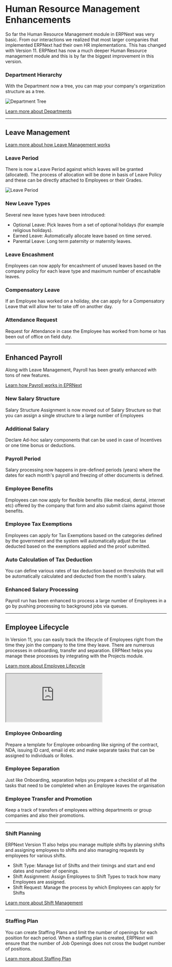# Human Resource Management Enhancements

So far the Human Resource Management module in ERPNext was very basic. From our interactions we realized that most larger companies that implemented ERPNext had their own HR implementations. This has changed with Version 11. ERPNext has now a much deeper Human Resource management module and this is by far the biggest improvement in this version.

### Department Hierarchy

With the Department now a tree, you can map your company's organization structure as a tree.

<img class='screenshot' alt='Department Tree' src="/docs/assets/img/human-resources/department-tree.png">

[Learn more about Departments](https://erpnext.org/docs/user/manual/en/human-resources/setup/department)

---

## Leave Management

[Learn more about how Leave Management works](https://erpnext.org/docs/user/manual/en/human-resources/leave-management)

### Leave Period

There is now a Leave Period against which leaves will be granted (allocated). The process of allocation will be done in basis of Leave Policy and these can be directly attached to Employees or their Grades.

<img class="screenshot" alt="Leave Period"
	src="/docs/assets/img/human-resources/leave-period-1.png">

### New Leave Types

Several new leave types have been introduced:

- Optional Leave: Pick leaves from a set of optional holidays (for example religious holidays).
- Earned Leave: Automatically allocate leave based on time served.
- Parental Leave: Long term paternity or maternity leaves.

### Leave Encashment

Employees can now apply for encashment of unused leaves based on the company policy for each leave type and maximum number of encashable leaves.

### Compensatory Leave

If an Employee has worked on a holiday, she can apply for a Compensatory Leave that will allow her to take off on another day.

### Attendance Request

Request for Attendance in case the Employee has worked from home or has been out of office on field duty.


---

## Enhanced Payroll

Along with Leave Management, Payroll has been greatly enhanced with tons of new features.

[Learn how Payroll works in EPRNext](https://erpnext.org/docs/user/manual/en/human-resources/payroll)

### New Salary Structure

Salary Structure Assignment is now moved out of Salary Structure so that you can assign a single structure to a large number of Employees

### Additional Salary

Declare Ad-hoc salary components that can be used in case of Incentives or one time bonus or deductions.

### Payroll Period

Salary processing now happens in pre-defined periods (years) where the dates for each month's payroll and freezing of other documents is defined.

### Employee Benefits

Employees can now apply for flexible benefits (like medical, dental, internet etc) offered by the company that form and also submit claims against those benefits.

### Employee Tax Exemptions

Employees can apply for Tax Exemptions based on the categories defined by the government and the system will automatically adjust the tax deducted based on the exemptions applied and the proof submitted.

### Auto Calculation of Tax Deduction

You can define various rates of tax deduction based on thresholds that will be automatically calculated and deducted from the month's salary.

### Enhanced Salary Processing

Payroll run has been enhanced to process a large number of Employees in a go by pushing processing to background jobs via queues.

---

## Employee Lifecycle

In Version 11, you can easily track the lifecycle of Employees right from the time they join the company to the time they leave. There are numerous processes in onboarding, transfer and separation. ERPNext helps you manage these processes by integrating with the Projects module.

[Learn more about Employee Lifecycle](https://erpnext.org/docs/user/manual/en/human-resources/employee_lifecycle)

<div class="embed-responsive embed-responsive-16by9">
  <iframe class="embed-responsive-item" src="https://www.youtube.com/embed/2zbMW1YKtWo" allowfullscreen></iframe>
</div>

### Employee Onboarding

Prepare a template for Employee onboarding like signing of the contract, NDA, issuing ID card, email id etc and make separate tasks that can be assigned to individuals or Roles.

### Employee Separation

Just like Onboarding, separation helps you prepare a checklist of all the tasks that need to be completed when an Employee leaves the organisation

### Employee Transfer and Promotion

Keep a track of transfers of employees withing departments or group companies and also their promotions.

---

### Shift Planning

ERPNext Version 11 also helps you manage multiple shifts by planning shifts and assigning employees to shifts and also managing requests by employees for various shifts.

 - Shift Type: Manage list of Shifts and their timings and start and end dates and number of openings.
 - Shift Assignment: Assign Employees to Shift Types to track how many Employees are assigned.
 - Shift Request: Manage the process by which Employees can apply for Shifts

[Learn more about Shift Management](https://erpnext.org/docs/user/manual/en/human-resources/shift-management)

---

### Staffing Plan

You can create Staffing Plans and limit the number of openings for each position for each period. When a staffing plan is created, ERPNext will ensure that the number of Job Openings does not cross the budget number of positions.

[Learn more about Staffing Plan](https://erpnext.org/docs/user/manual/en/human-resources/setup/staffing-plan.html)
